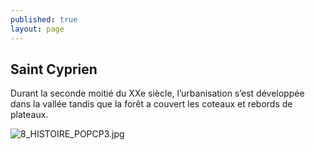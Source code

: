 ```yaml
---
published: true
layout: page
---
```

## Saint Cyprien

Durant la seconde moitié du XXe siècle, l’urbanisation s’est développée dans la vallée tandis que la forêt a couvert les coteaux et rebords de plateaux.

![8_HISTOIRE_POPCP3.jpg]({{site.baseurl}}/data/images/8/histoire/8_HISTOIRE_POPCP3.jpg)
